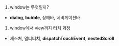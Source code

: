 1. window는 무엇일까?

- **dialog**, **bubble**, 상태바, 네비게이션바

1. window에서 view까지 터치 과정

- 제스쳐, 멀티터치, **dispatchTouchEvent**, **nestedScroll**

